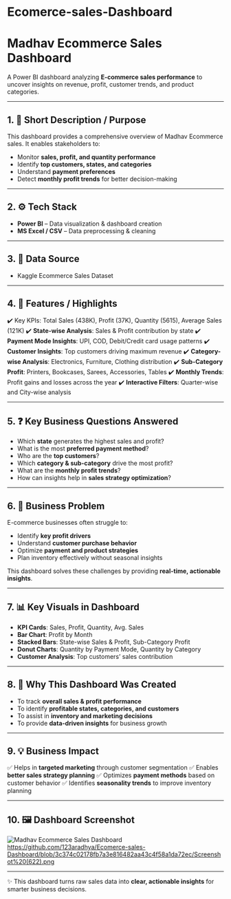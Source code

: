 # Ecomerce-sales-Dashboard
# Madhav Ecommerce Sales Dashboard

A Power BI dashboard analyzing **E-commerce sales performance** to uncover insights on revenue, profit, customer trends, and product categories.

---

## 1. 📌 Short Description / Purpose

This dashboard provides a comprehensive overview of Madhav Ecommerce sales. It enables stakeholders to:

* Monitor **sales, profit, and quantity performance**
* Identify **top customers, states, and categories**
* Understand **payment preferences**
* Detect **monthly profit trends** for better decision-making

---

## 2. ⚙️ Tech Stack

* **Power BI** – Data visualization & dashboard creation
* **MS Excel / CSV** – Data preprocessing & cleaning

---

## 3. 📂 Data Source

* Kaggle Ecommerce Sales Dataset

---

## 4. 🌟 Features / Highlights

✔️ Key KPIs: Total Sales (438K), Profit (37K), Quantity (5615), Average Sales (121K)
✔️ **State-wise Analysis**: Sales & Profit contribution by state
✔️ **Payment Mode Insights**: UPI, COD, Debit/Credit card usage patterns
✔️ **Customer Insights**: Top customers driving maximum revenue
✔️ **Category-wise Analysis**: Electronics, Furniture, Clothing distribution
✔️ **Sub-Category Profit**: Printers, Bookcases, Sarees, Accessories, Tables
✔️ **Monthly Trends**: Profit gains and losses across the year
✔️ **Interactive Filters**: Quarter-wise and City-wise analysis

---

## 5. ❓ Key Business Questions Answered

* Which **state** generates the highest sales and profit?
* What is the most **preferred payment method**?
* Who are the **top customers**?
* Which **category & sub-category** drive the most profit?
* What are the **monthly profit trends**?
* How can insights help in **sales strategy optimization**?

---

## 6. 🚩 Business Problem

E-commerce businesses often struggle to:

* Identify **key profit drivers**
* Understand **customer purchase behavior**
* Optimize **payment and product strategies**
* Plan inventory effectively without seasonal insights

This dashboard solves these challenges by providing **real-time, actionable insights**.

---

## 7. 📊 Key Visuals in Dashboard

* **KPI Cards**: Sales, Profit, Quantity, Avg. Sales
* **Bar Chart**: Profit by Month
* **Stacked Bars**: State-wise Sales & Profit, Sub-Category Profit
* **Donut Charts**: Quantity by Payment Mode, Quantity by Category
* **Customer Analysis**: Top customers’ sales contribution

---

## 8. 🎯 Why This Dashboard Was Created

* To track **overall sales & profit performance**
* To identify **profitable states, categories, and customers**
* To assist in **inventory and marketing decisions**
* To provide **data-driven insights** for business growth

---

## 9. 💡 Business Impact

✅ Helps in **targeted marketing** through customer segmentation
✅ Enables **better sales strategy planning**
✅ Optimizes **payment methods** based on customer behavior
✅ Identifies **seasonality trends** to improve inventory planning

---

## 10. 🖼️ Dashboard Screenshot

![Madhav Ecommerce Sales Dashboard](./Screenshot%20\(622\).png)
https://github.com/123aradhya/Ecomerce-sales-Dashboard/blob/3c374c02178fb7a3e816482aa43c4f58a1da72ec/Screenshot%20(622).png

---

✨ This dashboard turns raw sales data into **clear, actionable insights** for smarter business decisions.


